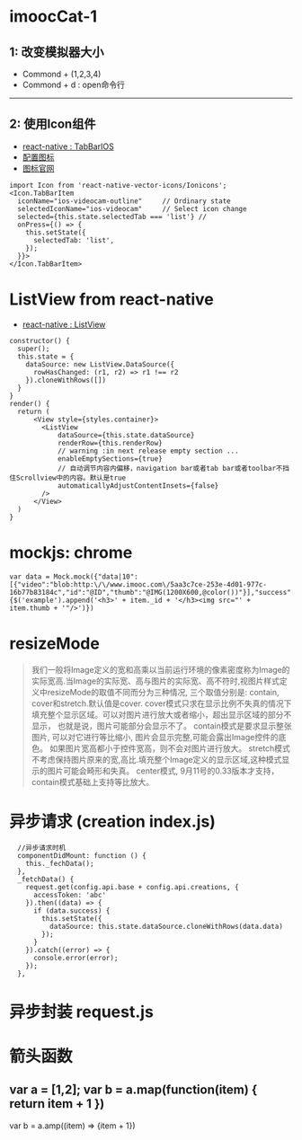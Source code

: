 # imoocCat-1


## 1: 改变模拟器大小
- Commond + (1,2,3,4)
- Commond + d : open命令行

---


## 2: 使用Icon组件 
- [react-native : TabBarIOS](http://reactnative.cn/docs/0.46/tabbarios.html#content)
- [配置图标](http://www.cnblogs.com/moxiaoyan33/p/5482024.html)
- [图标官网](http://www.ionicons.com)

```
import Icon from 'react-native-vector-icons/Ionicons';
<Icon.TabBarItem
  iconName="ios-videocam-outline"     // Ordinary state  
  selectedIconName="ios-videocam"     // Select icon change
  selected={this.state.selectedTab === 'list'} // 
  onPress={() => {
    this.setState({
      selectedTab: 'list',
    });
  }}>
</Icon.TabBarItem>
```



# ListView from react-native
- [react-native : ListView](http://reactnative.cn/docs/0.46/listview.html#content)

```
constructor() {
  super();
  this.state = {
    dataSource: new ListView.DataSource({
      rowHasChanged: (r1, r2) => r1 !== r2
    }).cloneWithRows([])
  }
}
render() {
  return (
      <View style={styles.container}>
        <ListView
            dataSource={this.state.dataSource}
            renderRow={this.renderRow}
            // warning :in next release empty section ...
            enableEmptySections={true}
            // 自动调节内容内偏移，navigation bar或者tab bar或者toolbar不挡住Scrollview中的内容。默认是true
            automaticallyAdjustContentInsets={false}
        />
      </View>
  )
}
```



# mockjs: chrome 
```
var data = Mock.mock({"data|10":[{"video":"blob:http:\/\/www.imooc.com\/5aa3c7ce-253e-4d01-977c-16b77b83184c","id":"@ID","thumb":"@IMG(1200X600,@color())"}],"success":true});data.data.forEach(function(item){$('example').append('<h3>' + item._id + '</h3><img src="' + item.thumb + '"/>')})
```



# resizeMode
>我们一般将Image定义的宽和高乘以当前运行环境的像素密度称为Image的实际宽高.当Image的实际宽、高与图片的实际宽、高不符时,视图片样式定义中resizeMode的取值不同而分为三种情况, 三个取值分别是: contain, cover和stretch.默认值是cover.
cover模式只求在显示比例不失真的情况下填充整个显示区域。可以对图片进行放大或者缩小，超出显示区域的部分不显示， 也就是说，图片可能部分会显示不了。
contain模式是要求显示整张图片, 可以对它进行等比缩小, 图片会显示完整,可能会露出Image控件的底色。 如果图片宽高都小于控件宽高，则不会对图片进行放大。
stretch模式不考虑保持图片原来的宽,高比.填充整个Image定义的显示区域,这种模式显示的图片可能会畸形和失真。
center模式, 9月11号的0.33版本才支持，contain模式基础上支持等比放大。



# 异步请求 (creation index.js)
```
  //异步请求时机
  componentDidMount: function () {
    this._fechData();
  },
  _fetchData() {
    request.get(config.api.base + config.api.creations, {
      accessToken: 'abc'
    }).then((data) => {
      if (data.success) {
        this.setState({
          dataSource: this.state.dataSource.cloneWithRows(data.data)
        });
      }
    }).catch((error) => {
      console.error(error);
    });
  },
```



# 异步封装 request.js



# 箭头函数
var a = [1,2];
var b = a.map(function(item) {
  return item + 1
})
---
var b = a.amp((item) => {item + 1})


